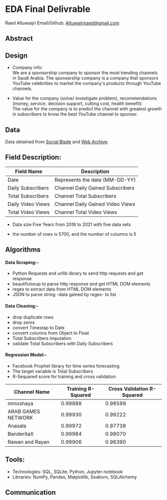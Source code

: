 # EDA Final Delivrable
Raed Altuwaijri
Email/Github: Altuwaijriraed@gmail.com

## Abstract
   
## Design

* Company info:\
We are a sponsorship company to sponsor the most trending channels in Saudi Arabia.
The sponsership company is a company that sponsors YouTube celebrities to market the company's
products through YouTube channels.

* Value for the company (solve/ investigate problem), recommendations (money, service, decision support, cutting cost, health benefit):\
The value for the company is to predict the channel with greatest growth in subscribers to know the best
YouTube channel to sponsor.

## Data
Data obtained from [Social Blade](https://socialblade.com/youtube/) and [Web Archive](https://wayback.archive.org/).

## Field Description:

| Field Name        | Description                                                                     |
|-------------------|---------------------------------------------------------------------------------|
| Date              | Represents the date (MM-DD-YY)                                                  |
| Daily Subscribers | Channel Daily Gained Subscribers                                                |
| Total Subscribers | Channel Total Subscribers                                                       |
| Daily Video Views | Channel Daily Gained Video Views                                                |
| Total Video Views | Channel Total Video Views                                                       |

* Data size Five Years from 2016 to 2021 with five data sets

* the number of rows is 5700, and the number of columns is 5

## Algorithms

#### Data Scraping:-
* Python Requests and urllib library to send http requests and get response
* beautifulsoup to parse http response and get HTML DOM elements
* regex to extract data from HTML DOM elements
* JSON to parse string -data gained by regex- to list


#### Data Cleaning:-
* drop duplicate rows 
* drop zeros
* convert Timestap to Date
* convert columns from Object to Float
* Total Subscribers imputation
* validate Total Subscribers with Daily Subscribers

#### Regression Model:-
* Facebook Prophet library for time series forecasting
* The target variable is Total Subscribers
* R-Sequared score for training and cross validation


| Channel Name | Training R-Squared | Cross Validation R-Squared |
|---|---|---|
| mmoshaya | 0.99888 |  0.98599 |
| ARAB GAMES NETWORK | 0.99930 | 0.99222 |
| Anasala | 0.99972 | 0.97738 |
| BanderitaX | 0.99984 | 0.98070 |
| Rawan and Rayan | 0.99906 | 0.98390 |




## Tools:
* Technologies: SQL, SQLite, Python, Jupyter notebook
* Libraries: NumPy, Pandas, Matplotlib, Seaborn, SQLAlchemy

## Communication

